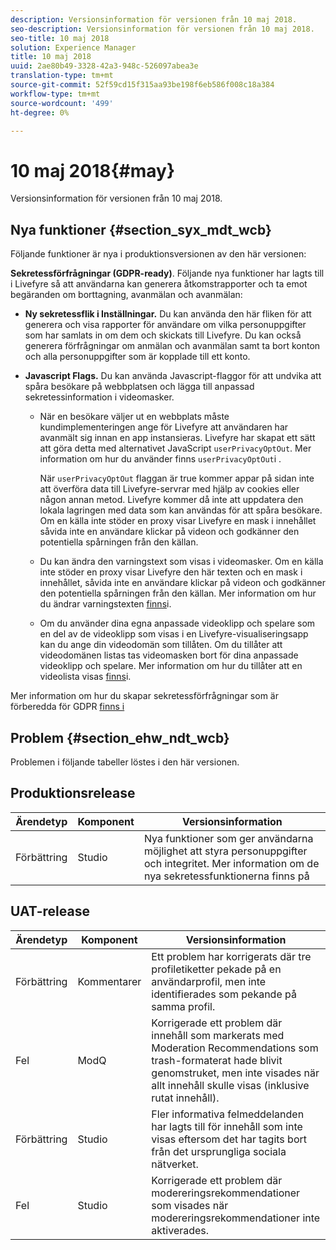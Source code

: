 ```yaml
---
description: Versionsinformation för versionen från 10 maj 2018.
seo-description: Versionsinformation för versionen från 10 maj 2018.
seo-title: 10 maj 2018
solution: Experience Manager
title: 10 maj 2018
uuid: 2ae80b49-3328-42a3-948c-526097abea3e
translation-type: tm+mt
source-git-commit: 52f59cd15f315aa93be198f6eb586f008c18a384
workflow-type: tm+mt
source-wordcount: '499'
ht-degree: 0%

---
```



# 10 maj 2018{#may}

Versionsinformation för versionen från 10 maj 2018.

## Nya funktioner {#section_syx_mdt_wcb}

Följande funktioner är nya i produktionsversionen av den här versionen:

**Sekretessförfrågningar (GDPR-ready)**. Följande nya funktioner har lagts till i Livefyre så att användarna kan generera åtkomstrapporter och ta emot begäranden om borttagning, avanmälan och avanmälan:

* **Ny sekretessflik i Inställningar.** Du kan använda den här fliken för att generera och visa rapporter för användare om vilka personuppgifter som har samlats in om dem och skickats till Livefyre. Du kan också generera förfrågningar om anmälan och avanmälan samt ta bort konton och alla personuppgifter som är kopplade till ett konto.
* **Javascript Flags.** Du kan använda Javascript-flaggor för att undvika att spåra besökare på webbplatsen och lägga till anpassad sekretessinformation i videomasker.

   * När en besökare väljer ut en webbplats måste kundimplementeringen ange för Livefyre att användaren har avanmält sig innan en app instansieras. Livefyre har skapat ett sätt att göra detta med alternativet JavaScript `userPrivacyOptOut`. Mer information om hur du använder finns `userPrivacyOptOut`i [](/help/using/c-settings-other/c-gdpr-compliance/c-gdpr-compliance.md#section_nmz_q3n_3db).

      När `userPrivacyOptOut` flaggan är true kommer appar på sidan inte att överföra data till Livefyre-servrar med hjälp av cookies eller någon annan metod. Livefyre kommer då inte att uppdatera den lokala lagringen med data som kan användas för att spåra besökare. Om en källa inte stöder en proxy visar Livefyre en mask i innehållet såvida inte en användare klickar på videon och godkänner den potentiella spårningen från den källan.

   * Du kan ändra den varningstext som visas i videomasker. Om en källa inte stöder en proxy visar Livefyre den här texten och en mask i innehållet, såvida inte en användare klickar på videon och godkänner den potentiella spårningen från den källan. Mer information om hur du ändrar varningstexten [finns](/help/using/c-settings-other/c-gdpr-compliance/c-gdpr-compliance.md#section_pb5_mnp_ldb)i.
   * Om du använder dina egna anpassade videoklipp och spelare som en del av de videoklipp som visas i en Livefyre-visualiseringsapp kan du ange din videodomän som tillåten. Om du tillåter att videodomänen listas tas videomasken bort för dina anpassade videoklipp och spelare. Mer information om hur du tillåter att en videolista visas [finns](/help/using/c-settings-other/c-gdpr-compliance/c-gdpr-compliance.md#section_bzp_pnp_ldb)i.

Mer information om hur du skapar sekretessförfrågningar som är förberedda för GDPR [finns i](/help/using/c-settings-other/c-gdpr-compliance/c-gdpr-compliance.md#concept_q1l_r5s_rcb)

## Problem {#section_ehw_ndt_wcb}

Problemen i följande tabeller löstes i den här versionen.

## Produktionsrelease

| **Ärendetyp** | **Komponent** | **Versionsinformation** |
|---|---|---|
| Förbättring | Studio | Nya funktioner som ger användarna möjlighet att styra personuppgifter och integritet. Mer information om de nya sekretessfunktionerna finns på [](#c_rn/section_syx_mdt_wcb) |

## UAT-release

| **Ärendetyp** | **Komponent** | **Versionsinformation** |
|---|---|---|
| Förbättring | Kommentarer | Ett problem har korrigerats där tre profiletiketter pekade på en användarprofil, men inte identifierades som pekande på samma profil. |
| Fel | ModQ | Korrigerade ett problem där innehåll som markerats med Moderation Recommendations som trash-formaterat hade blivit genomstruket, men inte visades när allt innehåll skulle visas (inklusive rutat innehåll). |
| Förbättring | Studio | Fler informativa felmeddelanden har lagts till för innehåll som inte visas eftersom det har tagits bort från det ursprungliga sociala nätverket. |
| Fel | Studio | Korrigerade ett problem där modereringsrekommendationer som visades när modereringsrekommendationer inte aktiverades. |

